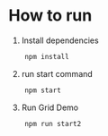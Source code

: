 # How to run

1. Install dependencies

```sh
    npm install
```

2. run start command

```sh
    npm start
```

3. Run Grid Demo

```sh
    npm run start2
```
